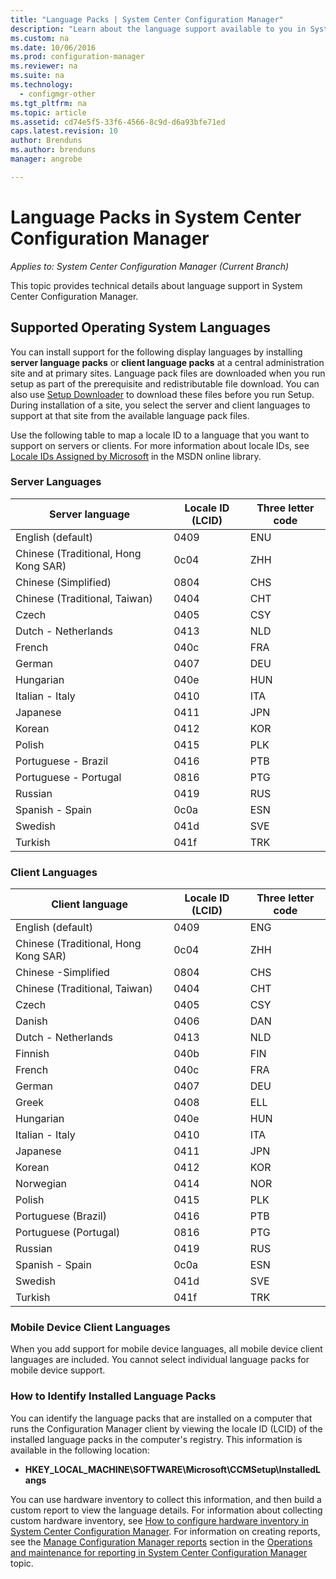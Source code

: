 ```yaml
---
title: "Language Packs | System Center Configuration Manager"
description: "Learn about the language support available to you in System Center Configuration Manager."
ms.custom: na
ms.date: 10/06/2016
ms.prod: configuration-manager
ms.reviewer: na
ms.suite: na
ms.technology:
  - configmgr-other
ms.tgt_pltfrm: na
ms.topic: article
ms.assetid: cd74e5f5-33f6-4566-8c9d-d6a93bfe71ed
caps.latest.revision: 10
author: Brendunsms.author: brendunsmanager: angrobe

---
```

# Language Packs in System Center Configuration Manager*Applies to: System Center Configuration Manager (Current Branch)*
This topic provides technical details about language support in System Center Configuration Manager.  

##  <a name="BKMK_SupLanguagePacks"></a> Supported Operating System Languages  
 You can install support for the following display languages by installing **server language packs** or **client language packs** at a central administration site and at primary sites. Language pack files are downloaded when you run setup as part of the prerequisite and redistributable file download. You can also use [Setup Downloader](setup-downloader.md) to download these files before you run Setup. During installation of a site, you select the server and client languages to support at that site from the available language pack files.  

 Use the following table to map a locale ID to a language that you want to support on servers or clients. For more information about locale IDs, see [Locale IDs Assigned by Microsoft](http://go.microsoft.com/fwlink/p/?LinkId=252609) in the MSDN online library.  

### Server Languages  

|Server language|Locale ID (LCID)|Three letter code|  
|---------------------|------------------------|-----------------------|  
|English (default)|0409|ENU|  
|Chinese (Traditional, Hong Kong SAR)|0c04|ZHH|  
|Chinese (Simplified)|0804|CHS|  
|Chinese (Traditional, Taiwan)|0404|CHT|  
|Czech|0405|CSY|  
|Dutch - Netherlands|0413|NLD|  
|French|040c|FRA|  
|German|0407|DEU|  
|Hungarian|040e|HUN|  
|Italian - Italy|0410|ITA|  
|Japanese|0411|JPN|  
|Korean|0412|KOR|  
|Polish|0415|PLK|  
|Portuguese - Brazil|0416|PTB|  
|Portuguese - Portugal|0816|PTG|  
|Russian|0419|RUS|  
|Spanish - Spain|0c0a|ESN|  
|Swedish|041d|SVE|  
|Turkish|041f|TRK|  

### Client Languages  

|Client language|Locale ID (LCID)|Three letter code|  
|---------------------|------------------------|-----------------------|  
|English (default)|0409|ENG|  
|Chinese (Traditional, Hong Kong SAR)|0c04|ZHH|  
|Chinese -Simplified|0804|CHS|  
|Chinese (Traditional, Taiwan)|0404|CHT|  
|Czech|0405|CSY|  
|Danish|0406|DAN|  
|Dutch - Netherlands|0413|NLD|  
|Finnish|040b|FIN|  
|French|040c|FRA|  
|German|0407|DEU|  
|Greek|0408|ELL|  
|Hungarian|040e|HUN|  
|Italian - Italy|0410|ITA|  
|Japanese|0411|JPN|  
|Korean|0412|KOR|  
|Norwegian|0414|NOR|  
|Polish|0415|PLK|  
|Portuguese (Brazil)|0416|PTB|  
|Portuguese (Portugal)|0816|PTG|  
|Russian|0419|RUS|  
|Spanish - Spain|0c0a|ESN|  
|Swedish|041d|SVE|  
|Turkish|041f|TRK|  

### Mobile Device Client Languages  
 When you add support for mobile device languages, all mobile device client languages are included. You cannot select individual language packs for mobile device support.  

### How to Identify Installed Language Packs  
You can identify the language packs that are installed on a computer that runs the Configuration Manager client by viewing the locale ID (LCID) of the installed language packs in the computer's registry. This information is available in the following location:  

-   **HKEY_LOCAL_MACHINE\SOFTWARE\Microsoft\CCMSetup\InstalledLangs**  

You can use hardware inventory to collect this information, and then build a custom report to view the language details. For information about collecting custom hardware inventory, see [How to configure hardware inventory in System Center Configuration Manager](../../../../core/clients/manage/inventory/configure-hardware-inventory.md). For information on creating reports, see the [Manage Configuration Manager reports](../../../../core/servers/manage/operations-and-maintenance-for-reporting.md#BKMK_ManageReports) section in the [Operations and maintenance for reporting in System Center Configuration Manager](../../../../core/servers/manage/operations-and-maintenance-for-reporting.md) topic.  

